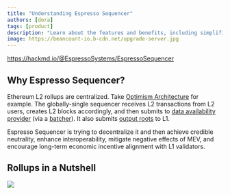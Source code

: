 ```yaml
---
title: "Understanding Espresso Sequencer"
authors: [dora]
tags: [product]
description: "Learn about the features and benefits, including simplified node setup, reduced costs, and stable network performance. Explore BlockEden.xyz's proven track record, its expansion across various blockchains, and how it addresses key issues in the industry. Ideal for businesses and individuals looking to leverage blockchain technology efficiently."
image: https://beancount-io.b-cdn.net/upgrade-server.jpg
---
```


https://hackmd.io/@EspressoSystems/EspressoSequencer

## Why Espresso Sequencer?

Ethereum L2 rollups are centralized. Take [Optimism Architecture](https://blockeden.xyz/blog/2023/04/15/optimism-architecture/) for example. The globally-single sequencer receives L2 transactions from L2 users, creates L2 blocks accordingly, and then submits to [data availability provider](https://tianpan.co/optimism-bedrock-specs/glossary.html#data-availability-provider) (via a [batcher](https://tianpan.co/optimism-bedrock-specs/glossary.html#batcher)). It also submits [output roots](https://tianpan.co/optimism-bedrock-specs/glossary.html#l2-output-root) to L1.

Espresso Sequencer is trying to decentralize it and then achieve credible neutrality, enhance interoperability, mitigate negative effects of MEV, and encourage long-term economic incentive alignment with L1 validators.

## Rollups in a Nutshell

![](https://i.imgur.com/ls8rBQq.png)


